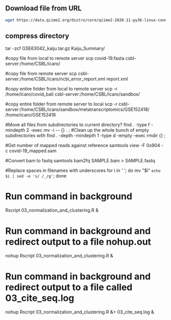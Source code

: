 ## Download file from URL
``` sh
wget https://data.qiime2.org/distro/core/qiime2-2020.11-py36-linux-conda.yml
```

## compress directory
tar -zcf GSE63042_kaiju.tar.gz Kaiju_Summary/

#copy file from local to remote server
scp covid-19.fasta  csbl-server:/home/CSBL/icaro/

#copy file from remote server
scp csbl-server:/home/CSBL/icaro/ncbi_error_report.xml report.xml

#copy entire folder from local to remote server
scp -r /home/icaro/covid_bali csbl-server:/home/CSBL/icaro/sandbox/

#copy entire folder from remote server to local
scp -r csbl-server:/home/CSBL/icaro/sandbox/metatranscriptomics/GSE152418/ /home/icaro/GSE152418

#Move all files from subdirectories to current directory?
find . -type f -mindepth 2 -exec mv -i -- {} . \;
#Clean up the whole bunch of empty subdirectories with
find . -depth -mindepth 1 -type d -empty -exec rmdir {} \;

#Get number of mapped reads against reference
samtools view -F 0x904 -c covid-19_mapped.sam

#Convert bam to fastq
samtools bam2fq SAMPLE.bam > SAMPLE.fastq

#Replace spaces in filenames with underscores
for i in *' '*; do   mv "$i" `echo $i | sed -e 's/ /_/g'`; done

# Run command in background
Rscript 03_normalization_and_clustering.R & 

# Run command in background and redirect output to a file nohup.out
nohup Rscript 03_normalization_and_clustering.R & 

# Run command in background and redirect output to a file called 03_cite_seq.log
nohup Rscript 03_normalization_and_clustering.R &> 03_cite_seq.log & 
